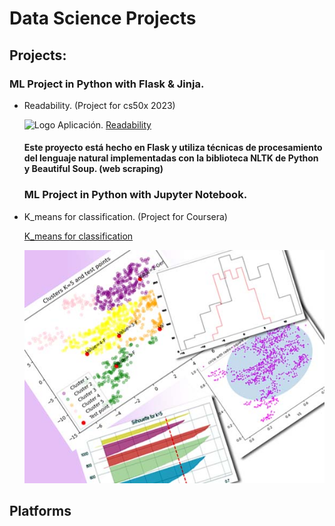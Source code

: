 # Data Science Projects

## Projects:

### ML Project in Python with Flask & Jinja. 
+ Readability. (Project for cs50x 2023)

   ![Logo Aplicación.](/../../../CS50/blob/main/project/static/img/Readability.png) [Readability](/../../../CS50/blob/main/project/README.md)
  
  #### Este proyecto está hecho en Flask y utiliza técnicas de procesamiento del lenguaje natural implementadas con la biblioteca NLTK de Python y Beautiful Soup. (web scraping)
 
  
  

  ### ML Project in Python with Jupyter Notebook.
+ K_means for classification. (Project for Coursera)

  [K_means for classification](K_means_project.ipynb)

 
    ![Bank-note dataset with 5 clusters.](/images/image3.jpg)

## Platforms



<!--
**irenediaz1974/irenediaz1974** is a ✨ _special_ ✨ repository because its `README.md` (this file) appears on your GitHub profile.

Here are some ideas to get you started:

- 🔭 I’m currently working on ...
- 🌱 I’m currently learning ...
- 👯 I’m looking to collaborate on ...
- 🤔 I’m looking for help with ...
- 💬 Ask me about ...
- 📫 How to reach me: ...
- 😄 Pronouns: ...
- ⚡ Fun fact: ...
-->
